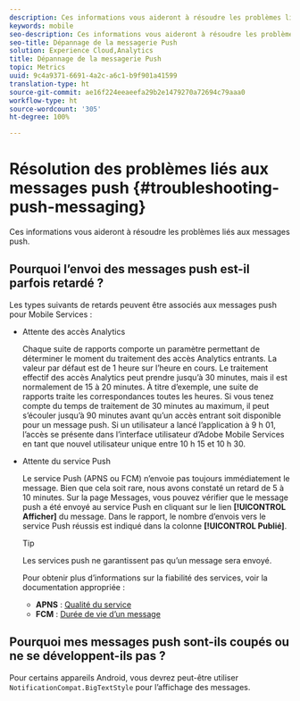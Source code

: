 ```yaml
---
description: Ces informations vous aideront à résoudre les problèmes liés aux messages push.
keywords: mobile
seo-description: Ces informations vous aideront à résoudre les problèmes liés aux messages push.
seo-title: Dépannage de la messagerie Push
solution: Experience Cloud,Analytics
title: Dépannage de la messagerie Push
topic: Metrics
uuid: 9c4a9371-6691-4a2c-a6c1-b9f901a41599
translation-type: ht
source-git-commit: ae16f224eeaeefa29b2e1479270a72694c79aaa0
workflow-type: ht
source-wordcount: '305'
ht-degree: 100%

---
```



# Résolution des problèmes liés aux messages push {#troubleshooting-push-messaging}

Ces informations vous aideront à résoudre les problèmes liés aux messages push.

## Pourquoi l’envoi des messages push est-il parfois retardé ?

Les types suivants de retards peuvent être associés aux messages push pour Mobile Services :

* Attente des accès Analytics

   Chaque suite de rapports comporte un paramètre permettant de déterminer le moment du traitement des accès Analytics entrants. La valeur par défaut est de 1 heure sur l’heure en cours. Le traitement effectif des accès Analytics peut prendre jusqu’à 30 minutes, mais il est normalement de 15 à 20 minutes. À titre d’exemple, une suite de rapports traite les correspondances toutes les heures. Si vous tenez compte du temps de traitement de 30 minutes au maximum, il peut s’écouler jusqu’à 90 minutes avant qu’un accès entrant soit disponible pour un message push. Si un utilisateur a lancé l’application à 9 h 01, l’accès se présente dans l’interface utilisateur d’Adobe Mobile Services en tant que nouvel utilisateur unique entre 10 h 15 et 10 h 30.

* Attente du service Push

   Le service Push (APNS ou FCM) n’envoie pas toujours immédiatement le message. Bien que cela soit rare, nous avons constaté un retard de 5 à 10 minutes. Sur la page Messages, vous pouvez vérifier que le message push a été envoyé au service Push en cliquant sur le lien **[!UICONTROL Afficher]** du message. Dans le rapport, le nombre d’envois vers le service Push réussis est indiqué dans la colonne **[!UICONTROL Publié]**.

   >[!TIP]
   >
   >Les services push ne garantissent pas qu’un message sera envoyé.

   Pour obtenir plus d’informations sur la fiabilité des services, voir la documentation appropriée :

   * **APNS** : [Qualité du service](https://developer.apple.com/library/content/documentation/NetworkingInternet/Conceptual/RemoteNotificationsPG/APNSOverview.html#//apple_ref/doc/uid/TP40008194-CH8-SW5)
   * **FCM** : [Durée de vie d’un message](https://firebase.google.com/docs/cloud-messaging/concept-options#lifetime)

## Pourquoi mes messages push sont-ils coupés ou ne se développent-ils pas ?

Pour certains appareils Android, vous devrez peut-être utiliser `NotificationCompat.BigTextStyle` pour l’affichage des messages.
